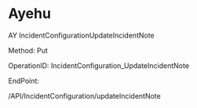 #     Ayehu


AY IncidentConfigurationUpdateIncidentNote

Method: Put

OperationID: IncidentConfiguration_UpdateIncidentNote

EndPoint:

/API/IncidentConfiguration/updateIncidentNote
